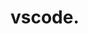 <!--
 * @Author: Shepherd Qirong
 * @Date: 2020-02-19 16:43:31
 * @Github: https://github.com/ShepherdQR
 * @LastEditors: Shepherd Qirong
 * @LastEditTime: 2020-02-19 19:30:59
 * @Copyright (c) 2019--20xx Shepherd Qirong. All rights reserved.
 -->


# vscode.